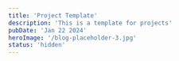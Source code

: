 ```yaml
---
title: 'Project Template'
description: 'This is a template for projects'
pubDate: 'Jan 22 2024'
heroImage: '/blog-placeholder-3.jpg'
status: 'hidden'
---
```


